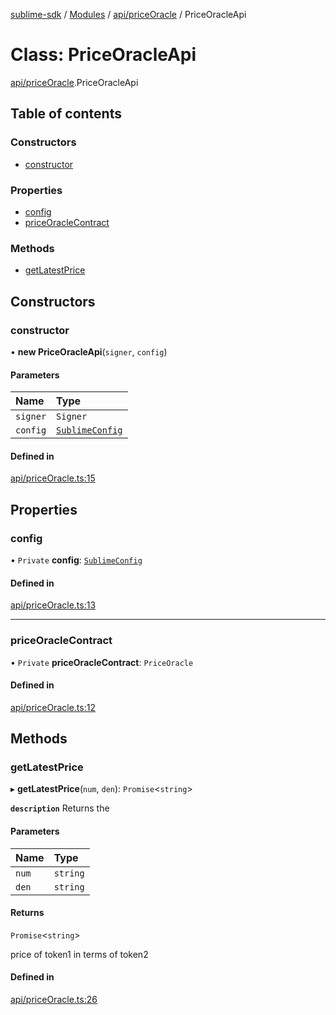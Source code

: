 [sublime-sdk](../README.md) / [Modules](../modules.md) / [api/priceOracle](../modules/api_priceOracle.md) / PriceOracleApi

# Class: PriceOracleApi

[api/priceOracle](../modules/api_priceOracle.md).PriceOracleApi

## Table of contents

### Constructors

- [constructor](api_priceOracle.PriceOracleApi.md#constructor)

### Properties

- [config](api_priceOracle.PriceOracleApi.md#config)
- [priceOracleContract](api_priceOracle.PriceOracleApi.md#priceoraclecontract)

### Methods

- [getLatestPrice](api_priceOracle.PriceOracleApi.md#getlatestprice)

## Constructors

### constructor

• **new PriceOracleApi**(`signer`, `config`)

#### Parameters

| Name | Type |
| :------ | :------ |
| `signer` | `Signer` |
| `config` | [`SublimeConfig`](../interfaces/types_sublimeConfig.SublimeConfig.md) |

#### Defined in

[api/priceOracle.ts:15](https://github.com/sublime-finance/sublime-sdk/blob/7040d02/src/api/priceOracle.ts#L15)

## Properties

### config

• `Private` **config**: [`SublimeConfig`](../interfaces/types_sublimeConfig.SublimeConfig.md)

#### Defined in

[api/priceOracle.ts:13](https://github.com/sublime-finance/sublime-sdk/blob/7040d02/src/api/priceOracle.ts#L13)

___

### priceOracleContract

• `Private` **priceOracleContract**: `PriceOracle`

#### Defined in

[api/priceOracle.ts:12](https://github.com/sublime-finance/sublime-sdk/blob/7040d02/src/api/priceOracle.ts#L12)

## Methods

### getLatestPrice

▸ **getLatestPrice**(`num`, `den`): `Promise`<`string`\>

**`description`** Returns the

#### Parameters

| Name | Type |
| :------ | :------ |
| `num` | `string` |
| `den` | `string` |

#### Returns

`Promise`<`string`\>

price of token1 in terms of token2

#### Defined in

[api/priceOracle.ts:26](https://github.com/sublime-finance/sublime-sdk/blob/7040d02/src/api/priceOracle.ts#L26)
